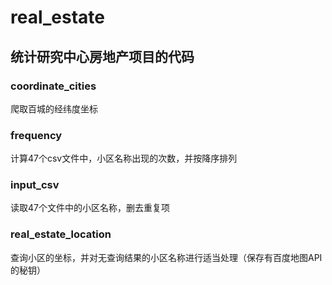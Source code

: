 # real_estate

## 统计研究中心房地产项目的代码

### coordinate_cities
爬取百城的经纬度坐标

### frequency
计算47个csv文件中，小区名称出现的次数，并按降序排列

### input_csv
读取47个文件中的小区名称，删去重复项

### real\_estate\_location
查询小区的坐标，并对无查询结果的小区名称进行适当处理（保存有百度地图API的秘钥）